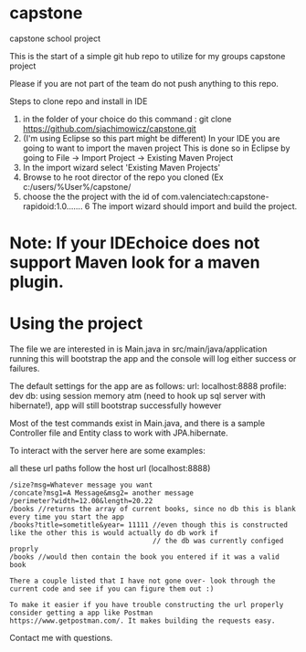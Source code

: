 # capstone
capstone school project


This is the start of a simple git hub repo to utilize for my groups capstone project

Please if you are not part of the team do not push anything to this repo.

Steps to clone repo and install in IDE
  1. in the folder of your choice do this command : git clone https://github.com/sjachimowicz/capstone.git
  2. (I'm using Eclipse so this part might be different) In your IDE you are going to want to import the maven project 
      This is done so in Eclipse by going to File -> Import Project -> Existing Maven Project
  3. In the import wizard select 'Existing Maven Projects' 
  4. Browse to he root director of the repo you cloned (Ex c:/users/%User%/capstone/
  5. choose the the project with the id of com.valenciatech:capstone-rapidoid:1.0.......
  6 The import wizard should import and build the project.
  
 # Note: If your IDEchoice does not support Maven look for a maven plugin.
 
 # Using the project
  The file we are interested in is Main.java in src/main/java/application running this will bootstrap the app and the console will log either success or failures.
  
  The default settings for the app are as follows:
    url: localhost:8888
    profile: dev
    db: using session memory atm (need to hook up sql server with hibernate!), app will still bootstrap successfully however
    
 Most of the test commands exist in Main.java, and there is a sample Controller file and Entity class to work with JPA.hibernate.
 
 To interact with the server here are some examples:
 
  all these url paths follow the host url (localhost:8888)
  
    /size?msg=Whatever message you want
    /concate?msg1=A Message&msg2= another message
    /perimeter?width=12.00&length=20.22
    /books //returns the array of current books, since no db this is blank every time you start the app 
    /books?title=sometitle&year= 11111 //even though this is constructed like the other this is would actually do db work if
                                       // the db was currently configed proprly
    /books //would then contain the book you entered if it was a valid book
    
    There a couple listed that I have not gone over- look through the current code and see if you can figure them out :)
    
    To make it easier if you have trouble constructing the url properly consider getting a app like Postman          https://www.getpostman.com/. It makes building the requests easy.
    
 Contact me with questions. 
    
